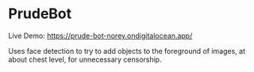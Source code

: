 # PrudeBot

Live Demo: https://prude-bot-norey.ondigitalocean.app/

Uses face detection to try to add objects to the foreground of images, at about chest level, for unnecessary censorship.
